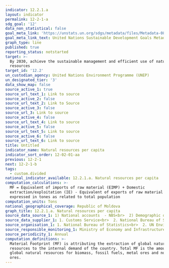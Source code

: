 ```yaml
---
indicator: 12.2.1.a
layout: indicator
permalink: 12-2-1-a
sdg_goal: '12'
data_non_statistical: false
goal_meta_link: 'https://unstats.un.org/sdgs/metadata/files/Metadata-08-04-01.pdf '
goal_meta_link_text: United Nations Sustainable Development Goals Metadata (PDF 4.0 MB)
graph_type: line
published: true
reporting_status: notstarted
target: >-
  By 2030, achieve the sustainable management and efficient use of natural
  resources
target_id: '12.2'
un_custodian_agency: United Nations Environment Programme (UNEP)
un_designated_tier: '3'
data_show_map: false
source_active_1: true
source_url_text_1: Link to source
source_active_2: false
source_url_text_2: Link to Source
source_active_3: false
source_url_3: Link to source
source_active_4: false
source_url_text_4: Link to source
source_active_5: false
source_url_text_5: Link to source
source_active_6: false
source_url_text_6: Link to source
title: Untitled
indicator_name: Natural resources per capita
indicator_sort_order: 12-02-01-aa
previous: 12-2-1
next: 12-2-1-b
tags:
  - custom.divided
national_indicator_available: 12.2.1.a. Natural resources per capita
computation_calculations: >-
  MF = Equivalent of imports of raw material (EIMP) + Domestic
  extraction/exploitation (IE) - Equivalent of exports of raw material (EEMP),
  expressed in tones as related to total population
computation_units: Tons
national_geographical_coverage: Republic of Moldova
graph_title: 12.2.1.a. Natural resources per capita
source_data_source_1: 1) National accounts  - NBS<br>  2) Demographic data on population  - NBS
source_data_supplier_1: 1. Customs Service<br>  2. National Bureau of Statistics
source_organisation_1: 1. National Bureau of Statistics<br>  2. UN Environment Programme (UNEP)
source_responsible_monitoring_1: Ministry of Economy and Infrastructure
source_periodicity_1: Annual
computation_definitions: >-
  Material Footprint (MF) is attributing the extraction of global natural
  resources to the internal demand of the country. Total MF is the amount of
  global natural resources for biomass, fossil fuels, metal ores and non-metal
  ores.
---
```

